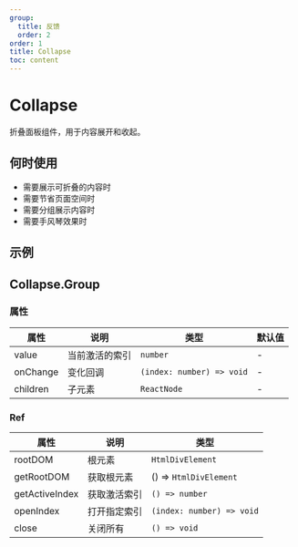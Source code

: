 ```yaml
---
group:
  title: 反馈
  order: 2
order: 1
title: Collapse
toc: content
---
```


# Collapse

折叠面板组件，用于内容展开和收起。

## 何时使用

- 需要展示可折叠的内容时
- 需要节省页面空间时
- 需要分组展示内容时
- 需要手风琴效果时

## 示例

<code src="./demos/demo1.jsx"></code>

## Collapse.Group

### 属性

| 属性     | 说明           | 类型                      | 默认值 |
| -------- | -------------- | ------------------------- | ------ |
| value    | 当前激活的索引 | `number`                  | -      |
| onChange | 变化回调       | `(index: number) => void` | -      |
| children | 子元素         | `ReactNode`               | -      |

### Ref

| 属性           | 说明         | 类型                      |
| -------------- | ------------ | ------------------------- |
| rootDOM        | 根元素       | `HtmlDivElement`          |
| getRootDOM     | 获取根元素   | () => `HtmlDivElement`    |
| getActiveIndex | 获取激活索引 | `() => number`            |
| openIndex      | 打开指定索引 | `(index: number) => void` |
| close          | 关闭所有     | `() => void`              |
